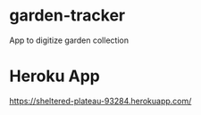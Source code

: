 # garden-tracker
App to digitize garden collection

# Heroku App
https://sheltered-plateau-93284.herokuapp.com/
